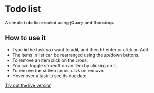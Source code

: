 # Todo list
A simple todo list created using jQuery and Bootstrap.
## How to use it
* Type in the task you want to add, and then hit enter or click on Add.
* The items in list can be rearranged using the up/down buttons.
* To remove an item click on the cross.
* You can toggle strikeoff on an item by clicking on it.
* To remove the striken items, click on remove.
* Hover over a task to see its due date.

[Try out the live version](https://aneesh631.github.io/todo-list/)